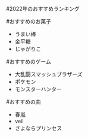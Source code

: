 #2022年のおすすめランキング

#おすすめのお菓子

- うまい棒
- 金平糖
- じゃがりこ

#おすすめのゲーム

- 大乱闘スマッシュブラザーズ
- ポケモン
- モンスターハンター

#おすすめの曲

- 春嵐
- veil
- さよならプリンセス